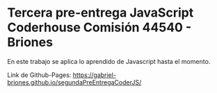 # Tercera pre-entrega JavaScript Coderhouse Comisión 44540 - Briones

En este trabajo se aplica lo aprendido de Javascript hasta el momento.

Link de Github-Pages: https://gabriel-briones.github.io/segundaPreEntregaCoderJS/

